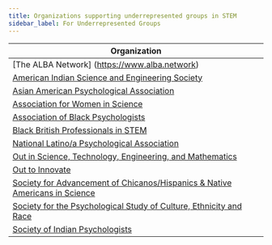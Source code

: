 ```yaml
---
title: Organizations supporting underrepresented groups in STEM
sidebar_label: For Underrepresented Groups
---
```


| Organization |
|--------------|
| [The ALBA Network] (https://www.alba.network) |
| [American Indian Science and Engineering Society](https://www.aises.org) |
| [Asian American Psychological Association](https://www.aapaonline.org) |
| [Association for Women in Science](https://www.awis.org) |
| [Association of Black Psychologists](https://www.abpsi.org) |
| [Black British Professionals in STEM](https://bbstem.co.uk) |
| [National Latino/a Psychological Association](https://www.nlpa.ws) |
| [Out in Science, Technology, Engineering, and Mathematics](https://www.ostem.org) |
| [Out to Innovate](https://www.noglstp.org) |
| [Society for Advancement of Chicanos/Hispanics & Native Americans in Science](https://www.sacnas.org) |
| [Society for the Psychological Study of Culture, Ethnicity and Race](https://division45.org) |
| [Society of Indian Psychologists](https://www.nativepsychs.org) |

